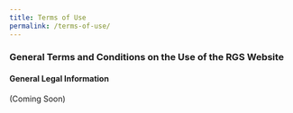```yaml
---
title: Terms of Use
permalink: /terms-of-use/
---
```

### **General Terms and Conditions on the Use of the RGS  Website**

#### **General Legal Information**

(Coming Soon)